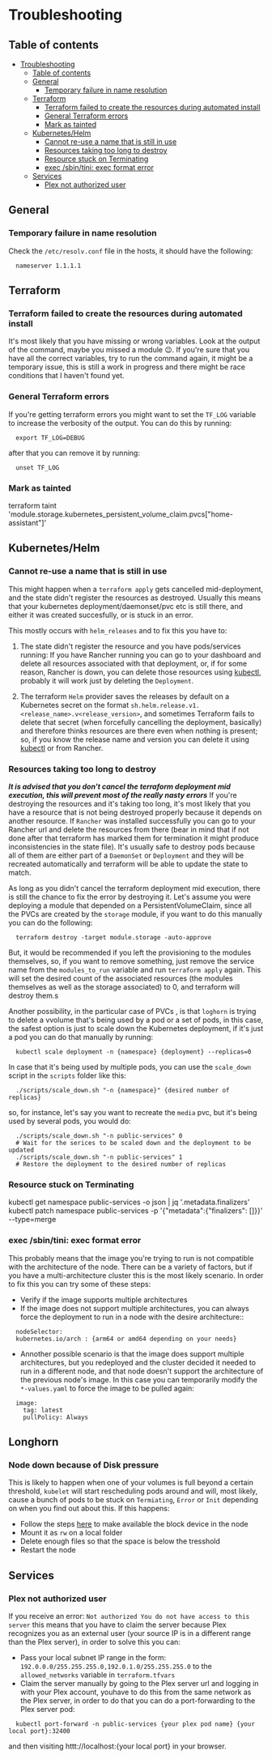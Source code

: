 # Troubleshooting

## Table of contents

- [Troubleshooting](#troubleshooting)
  - [Table of contents](#table-of-contents)
  - [General](#general)
    - [Temporary failure in name resolution](#temporary-failure-in-name-resolution)
  - [Terraform](#terraform)
    - [Terraform failed to create the resources during automated install](#terraform-failed-to-create-the-resources-during-automated-install)
    - [General Terraform errors](#general-terraform-errors)
    - [Mark as tainted](#mark-as-tainted)
  - [Kubernetes/Helm](#kuberneteshelm)
    - [Cannot re-use a name that is still in use](#cannot-re-use-a-name-that-is-still-in-use)
    - [Resources taking too long to destroy](#resources-taking-too-long-to-destroy)
    - [Resource stuck on Terminating](#resource-stuck-on-terminating)
    - [exec /sbin/tini: exec format error](#exec-sbintini-exec-format-error)
  - [Services](#services)
    - [Plex not authorized user](#plex-not-authorized-user)

## General

### Temporary failure in name resolution

Check the `/etc/resolv.conf` file in the hosts, it should have the following:

  ```shell
    nameserver 1.1.1.1
  ```

## Terraform

### Terraform failed to create the resources during automated install

It's most likely that you have missing or wrong variables. Look at the output of the command, maybe you missed a module 😉.
If you're sure that you have all the correct variables, try to run the command again, it might be a temporary issue, this is still a work in progress and there might be race conditions that I haven't found yet.

### General Terraform errors

If you're getting terraform errors you might want to set the `TF_LOG` variable to increase the verbosity of the output. You can do this by running:

```shell
  export TF_LOG=DEBUG
```

after that you can remove it by running:

```shell
  unset TF_LOG
```

### Mark as tainted

terraform taint 'module.storage.kubernetes_persistent_volume_claim.pvcs["home-assistant"]'

## Kubernetes/Helm

### Cannot re-use a name that is still in use

This might happen when a `terraform apply` gets cancelled mid-deployment, and the state didn't register the resources as destroyed. Usually this means that your kubernetes deployment/daemonset/pvc etc is still there, and either it was created succesfully, or is stuck in an error.

This mostly occurs with `helm_releases` and to fix this you have to:

1. The state didn't register the resource and you have pods/services running: If you have Rancher running you can go to your dashboard and delete all resources associated with that deployment, or, if for some reason, Rancher is down, you can delete those resources using [kubectl](#kubectl), probably it will work just by deleting the `Deployment`.

2. The terraform `Helm` provider saves the releases by default on a Kubernetes secret on the format `sh.helm.release.v1.<release_name>.v<release_version>`, and sometimes Terraform fails to delete that secret (when forcefully cancelling the deployment, basically) and therefore thinks resources are there even when nothing is present; so, if you know the release name and version you can delete it using [kubectl](#kubectl) or from Rancher.

### Resources taking too long to destroy

___It is advised that you don't cancel the terraform deployment mid execution, this will prevent most of the really nasty errors___
If you're destroying the resources and it's taking too long, it's most likely that you have a resource that is not being destroyed properly because it depends on another resource. If `Rancher` was installed successfully you can go to your Rancher url and delete the resources from there (bear in mind that if not done after that terraform has marked them for termination it might produce inconsistencies in the state file). It's usually safe to destroy pods because all of them are either part of a `DaemonSet` or `Deployment` and they will be recreated automatically and terraform will be able to update the state to match.

As long as you didn't cancel the terraform deployment mid execution, there is still the chance to fix the error by  destroying it. Let's assume you were deploying a module that depended on a PersistentVolumeClaim, since all the PVCs are created by the `storage` module, if you want to do this manually you can do the following:

```shell
  terraform destroy -target module.storage -auto-approve
```

But, it would be recommended if you left the provisioning to the modules themselves, so, if you want to remove something, just remove the service name from the `modules_to_run` variable and run `terraform apply` again. This will set the desired count of the associated resources (the modules themselves as well as the storage associated) to 0, and terraform will destroy them.s

Another possibility, in the particular case of PVCs , is that `loghorn` is trying to delete a vvolume that's being used by a pod or a set of pods, in this case, the safest option is just to scale down the Kubernetes deployment, if it's just a pod you can do that manually by running:

```shell
  kubectl scale deployment -n {namespace} {deployment} --replicas=0
```

In case that it's being used by multiple pods, you can use the `scale_down` script in the `scripts` folder like this:

```shell
  ./scripts/scale_down.sh "-n {namespace}" {desired number of replicas}
```

so, for instance, let's say you want to recreate the `media` pvc, but it's being used by several pods, you would do:

  ```shell
    ./scripts/scale_down.sh "-n public-services" 0
    # Wait for the serices to be scaled down and the deployment to be updated
    ./scripts/scale_down.sh "-n public-services" 1
    # Restore the deployment to the desired number of replicas

  ```

### Resource stuck on Terminating

kubectl get namespace public-services -o json | jq '.metadata.finalizers'
kubectl patch namespace public-services -p '{"metadata":{"finalizers": []}}' --type=merge

### exec /sbin/tini: exec format error

This probably means that the image you're trying to run is not compatible with the architecture of the node. There can be a variety of factors, but if you have a multi-architecture cluster this is the most likely scenario. In order to fix this you can try some of these steps:

- Verify if the image supports multiple architectures
- If the image does not support multiple architectures, you can always force the deployment to run in a node with the desire architecture::
  
```helm
  nodeSelector:
  kubernetes.io/arch : {arm64 or amd64 depending on your needs}
```

- Annother possible scenario is that the image does support multiple architectures, but you redeployed and the cluster decided it needed to run in a different node, and that node doesn't support the architecture of the previous node's image. In this case you can temporarily modify  the `*-values.yaml` to force the image to be pulled again:

```helm
  image:
    tag: latest
    pullPolicy: Always
```



## Longhorn

### Node down because of Disk pressure

This is likely to happen when one of your volumes is full beyond a certain threshold, `kubelet` will start rescheduling pods around and will, most likely, cause a bunch of pods to be stuck on `Termiating`, `Error` or `Init` depending on when you find out about this. If this happens:

- Follow the steps [here](https://longhorn.io/docs/1.4.1/advanced-resources/data-recovery/export-from-replica/) to make available the block device in the node
- Mount it as `rw` on a local folder
- Delete enough files so that the space is below the tresshold
- Restart the node

## Services

### Plex not authorized user

If you receive an error: `Not authorized You do not have access to this server` this means that you have to claim the server because Plex recognizes you as an external user (your source IP is in a different range than the Plex server), in order to solve this you can:

- Pass your local subnet IP range in the form: `192.0.0.0/255.255.255.0,192.0.1.0/255.255.255.0` to the `allowed_networks` variable in `terraform.tfvars`
- Claim the server manually by going to the Plex server url and logging in with your Plex account, youhave to do this from the same network as the Plex server, in order to do that you can do a port-forwarding to the Plex server pod:

```shell
  kubectl port-forward -n public-services {your plex pod name} {your local port}:32400
```

and then visiting httt://localhost:{your local port} in your browser.

